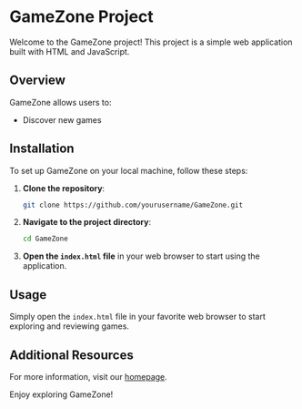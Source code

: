 # GameZone Project

Welcome to the GameZone project! This project is a simple web application built with HTML and JavaScript.
## Overview

GameZone allows users to:
- Discover new games

## Installation

To set up GameZone on your local machine, follow these steps:

1. **Clone the repository**:
   ```bash
   git clone https://github.com/yourusername/GameZone.git
   ```

2. **Navigate to the project directory**:
   ```bash
   cd GameZone
   ```

3. **Open the `index.html` file** in your web browser to start using the application.

## Usage

Simply open the `index.html` file in your favorite web browser to start exploring and reviewing games.


## Additional Resources

For more information, visit our [homepage](http://pistachio.happy-sprinkles.com/Homepage.html).

Enjoy exploring GameZone!
